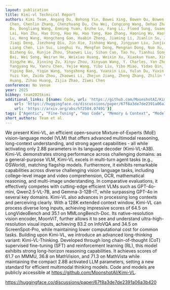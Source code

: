 ```yaml
---
layout: publication
title: Kimi-vl Technical Report
authors: Kimi Team, Angang Du, Bohong Yin, Bowei Xing, Bowen Qu, Bowen Wang, Cheng
  Chen, Chenlin Zhang, Chenzhuang Du, Chu Wei, Congcong Wang, Dehao Zhang, Dikang
  Du, Dongliang Wang, Enming Yuan, Enzhe Lu, Fang Li, Flood Sung, Guangda Wei, Guokun
  Lai, Han Zhu, Hao Ding, Hao Hu, Hao Yang, Hao Zhang, Haoning Wu, Haotian Yao, Haoyu
  Lu, Heng Wang, Hongcheng Gao, Huabin Zheng, Jiaming Li, Jianlin Su, Jianzhou Wang,
  Jiaqi Deng, Jiezhong Qiu, Jin Xie, Jinhong Wang, Jingyuan Liu, Junjie Yan, Kun Ouyang,
  Liang Chen, Lin Sui, Longhui Yu, Mengfan Dong, Mengnan Dong, Nuo Xu, Pengyu Cheng,
  Qizheng Gu, Runjie Zhou, Shaowei Liu, Sihan Cao, Tao Yu, Tianhui Song, Tongtong
  Bai, Wei Song, Weiran He, Weixiao Huang, Weixin Xu, Xiaokun Yuan, Xingcheng Yao,
  Xingzhe Wu, Xinxing Zu, Xinyu Zhou, Xinyuan Wang, Y. Charles, Yan Zhong, Yang Li,
  Yangyang Hu, Yanru Chen, Yejie Wang, Yibo Liu, Yibo Miao, Yidao Qin, Yimin Chen,
  Yiping Bao, Yiqin Wang, Yongsheng Kang, Yuanxin Liu, Yulun Du, Yuxin Wu, Yuzhi Wang,
  Yuzi Yan, Zaida Zhou, Zhaowei Li, Zhejun Jiang, Zheng Zhang, Zhilin Yang, Zhiqi
  Huang, Zihao Huang, Zijia Zhao, Ziwei Chen
conference: No Venue
year: 2025
bibkey: team2025kimi
additional_links: [{name: Code, url: 'https://github.com/MoonshotAI/Kimi-VL'}, {name: Code,
    url: 'https://huggingface.co/discussions/paper/67f8a3de7de2391a06a3b420'}, {name: Paper,
    url: 'https://arxiv.org/abs/hf2504.07491'}]
tags: ["Agentic", "Fine-Tuning", "Has Code", "Memory & Context", "Model Architecture", "Prompting", "Reinforcement Learning"]
short_authors: Team et al.
---
```

We present Kimi-VL, an efficient open-source Mixture-of-Experts (MoE) vision-language model (VLM) that offers advanced multimodal reasoning, long-context understanding, and strong agent capabilities - all while activating only 2.8B parameters in its language decoder (Kimi-VL-A3B). Kimi-VL demonstrates strong performance across challenging domains: as a general-purpose VLM, Kimi-VL excels in multi-turn agent tasks (e.g., OSWorld), matching flagship models. Furthermore, it exhibits remarkable capabilities across diverse challenging vision language tasks, including college-level image and video comprehension, OCR, mathematical reasoning, and multi-image understanding. In comparative evaluations, it effectively competes with cutting-edge efficient VLMs such as GPT-4o-mini, Qwen2.5-VL-7B, and Gemma-3-12B-IT, while surpassing GPT-4o in several key domains. Kimi-VL also advances in processing long contexts and perceiving clearly. With a 128K extended context window, Kimi-VL can process diverse long inputs, achieving impressive scores of 64.5 on LongVideoBench and 35.1 on MMLongBench-Doc. Its native-resolution vision encoder, MoonViT, further allows it to see and understand ultra-high-resolution visual inputs, achieving 83.2 on InfoVQA and 34.5 on ScreenSpot-Pro, while maintaining lower computational cost for common tasks. Building upon Kimi-VL, we introduce an advanced long-thinking variant: Kimi-VL-Thinking. Developed through long chain-of-thought (CoT) supervised fine-tuning (SFT) and reinforcement learning (RL), this model exhibits strong long-horizon reasoning capabilities. It achieves scores of 61.7 on MMMU, 36.8 on MathVision, and 71.3 on MathVista while maintaining the compact 2.8B activated LLM parameters, setting a new standard for efficient multimodal thinking models. Code and models are publicly accessible at https://github.com/MoonshotAI/Kimi-VL.

https://huggingface.co/discussions/paper/67f8a3de7de2391a06a3b420